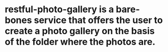 # restful-photo-gallery is a bare-bones service that offers the user to create a photo gallery on the basis of the folder where the photos are.
